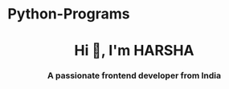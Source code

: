 # Python-Programs

<h1 align="center">Hi 👋, I'm HARSHA</h1>
<h3 align="center">A passionate frontend developer from India</h3>
